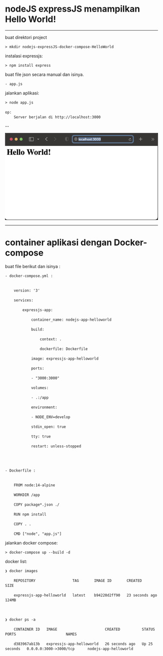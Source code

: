 # nodeJS expressJS menampilkan Hello World!

---

buat direktori project

    > mkdir nodejs-expressJS-docker-compose-HelloWorld


instalasi expressjs:

    > npm install express


buat file json secara manual dan isinya.

    - app.js

jalankan aplikasi:

    > node app.js

    op:
        Server berjalan di http://localhost:3000

--

![run](ss_appjs.png)

---

# container aplikasi dengan Docker-compose 

buat file berikut dan isinya :

    - docker-compose.yml :


        version: '3'

        services:

            expressjs-app:

                container_name: nodejs-app-helloworld

                build:

                    context: .

                    dockerfile: Dockerfile

                image: expressjs-app-helloworld 

                ports:

                - "3000:3000"

                volumes:

                - .:/app

                environment:

                - NODE_ENV=develop

                stdin_open: true

                tty: true

                restart: unless-stopped




    - Dockerfile :


        FROM node:14-alpine

        WORKDIR /app

        COPY package*.json ./

        RUN npm install

        COPY . .

        CMD ["node", "app.js"]








jalankan docker compose:

    > docker-compose up --build -d



docker list:

    ❯ docker images

        REPOSITORY                 TAG       IMAGE ID       CREATED          SIZE

        expressjs-app-helloworld   latest    b94220d2ff90   23 seconds ago   124MB



    ❯ docker ps -a

        CONTAINER ID   IMAGE                      CREATED          STATUS          PORTS                       NAMES

        d383967ab13b   expressjs-app-helloworld   26 seconds ago   Up 25 seconds   0.0.0.0:3000->3000/tcp      nodejs-app-helloworld
